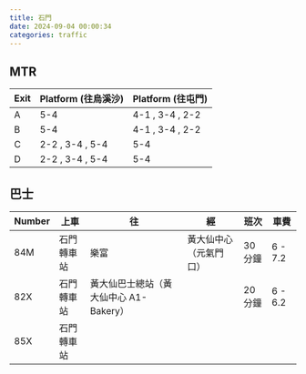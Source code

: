```yaml
---
title: 石門
date: 2024-09-04 00:00:34
categories: traffic
---
```


## MTR

| Exit | Platform (往烏溪沙) | Platform (往屯門) |
| ---- | ------------------- | ----------------- |
| A    | 5-4                 | 4-1 , 3-4 , 2-2   |
| B    | 5-4                 | 4-1 , 3-4 , 2-2   |
| C    | 2-2 , 3-4 , 5-4     | 5-4               |
| D    | 2-2 , 3-4 , 5-4     | 5-4               |

## 巴士

| Number | 上車       | 往                                     | 經                     | 班次    | 車費    |
| ------ | ---------- | -------------------------------------- | ---------------------- | ------- | ------- |
| 84M    | 石門轉車站 | 樂富                                   | 黃大仙中心（元氣門口） | 30 分鐘 | 6 - 7.2 |
| 82X    | 石門轉車站 | 黃大仙巴士總站（黃大仙中心 A1-Bakery） |                        | 20 分鐘 | 6 - 6.2 |
| 85X    | 石門轉車站 |  |                        |  |  |
